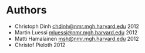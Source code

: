 Authors
=======

  * Christoph Dinh <chdinh@nmr.mgh.harvard.edu> 2012
  * Martin Luessi <mluessi@nmr.mgh.harvard.edu> 2012
  * Matti Hamalainen <msh@nmr.mgh.harvard.edu> 2012
  * Christof Pieloth 2012
